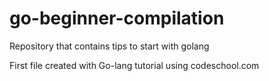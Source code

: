 # go-beginner-compilation
Repository that contains tips to start with golang

First file created with Go-lang tutorial using codeschool.com
